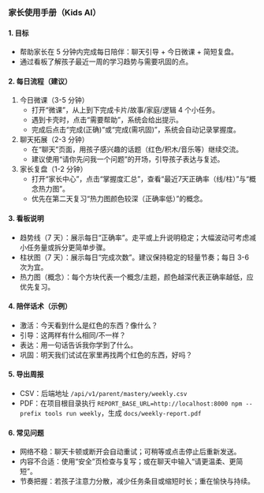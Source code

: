 ### 家长使用手册（Kids AI）

#### 1. 目标
- 帮助家长在 5 分钟内完成每日陪伴：聊天引导 + 今日微课 + 简短复盘。
- 通过看板了解孩子最近一周的学习趋势与需要巩固的点。

#### 2. 每日流程（建议）
1) 今日微课（3-5 分钟）
   - 打开“微课”，从上到下完成卡片/故事/家庭/逻辑 4 个小任务。
   - 遇到卡壳时，点击“需要帮助”，系统会给出提示。
   - 完成后点击“完成(正确)”或“完成(需巩固)”，系统会自动记录掌握度。
2) 聊天拓展（2-3 分钟）
   - 在“聊天”页面，用孩子感兴趣的话题（红色/积木/音乐等）继续交流。
   - 建议使用“请你先问我一个问题”的开场，引导孩子表达与复述。
3) 家长复盘（1-2 分钟）
   - 打开“家长中心”，点击“掌握度汇总”，查看“最近7天正确率（线/柱）”与“概念热力图”。
   - 优先在第二天复习“热力图颜色较深（正确率低）”的概念。

#### 3. 看板说明
- 趋势线（7 天）：展示每日“正确率”。走平或上升说明稳定；大幅波动可考虑减小任务量或拆分更简单步骤。
- 柱状图（7 天）：展示每日“完成次数”。建议保持稳定的轻量节奏；每日 3-6 次为宜。
- 热力图（概念）：每个方块代表一个概念/主题，颜色越深代表正确率越低，应优先复习。

#### 4. 陪伴话术（示例）
- 激活：今天看到什么是红色的东西？像什么？
- 引导：这两样有什么相同/不一样？
- 表达：用一句话告诉我你学到了什么。
- 巩固：明天我们试试在家里再找两个红色的东西，好吗？

#### 5. 导出周报
- CSV：后端地址 `/api/v1/parent/mastery/weekly.csv`
- PDF：在项目根目录执行 `REPORT_BASE_URL=http://localhost:8000 npm --prefix tools run weekly`，生成 `docs/weekly-report.pdf`

#### 6. 常见问题
- 网络不稳：聊天卡顿或断开会自动重试；可稍等或点击停止后重新发送。
- 内容不合适：使用“安全”页检查与复写；或在聊天中输入“请更温柔、更简短”。
- 节奏把握：若孩子注意力分散，减少任务条目或缩短时长；重在愉快与持续。